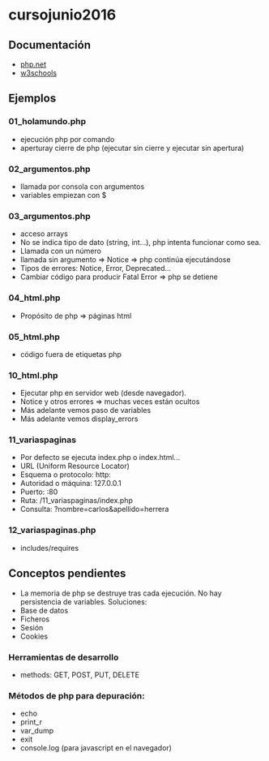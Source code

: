 # cursojunio2016

## Documentación

- [php.net](http://www.php.net/)
- [w3schools](http://www.w3schools.com/)


## Ejemplos


### 01_holamundo.php

- ejecución php por comando
- aperturay cierre de php (ejecutar sin cierre y ejecutar sin apertura)


### 02_argumentos.php

- llamada por consola con argumentos
- variables empiezan con $

### 03_argumentos.php

- acceso arrays
- No se indica tipo de dato (string, int...), php intenta funcionar como sea.
- Llamada con un número
- llamada sin argumento => Notice => php continúa ejecutándose
- Tipos de errores: Notice, Error, Deprecated... 
- Cambiar código para producir Fatal Error => php se detiene


### 04_html.php

- Propósito de php => páginas html


### 05_html.php

- código fuera de etiquetas php




### 10_html.php

- Ejecutar php en servidor web (desde navegador).
- Notice y otros errores => muchas veces están ocultos
- Más adelante vemos paso de variables
- Más adelante vemos display_errors


### 11_variaspaginas

- Por defecto se ejecuta index.php o index.html...
- URL (Uniform Resource Locator)
- Esquema o protocolo: http:
- Autoridad o máquina: 127.0.0.1
- Puerto: :80
- Ruta: /11_variaspaginas/index.php
- Consulta: ?nombre=carlos&apellido=herrera





### 12_variaspaginas.php

- includes/requires





## Conceptos pendientes

- La memoria de php se destruye tras cada ejecución. No hay persistencia de variables. Soluciones:
- Base de datos
- Ficheros
- Sesión
- Cookies

### Herramientas de desarrollo
- methods: GET, POST, PUT, DELETE


### Métodos de php para depuración:
- echo
- print_r
- var_dump
- exit
- console.log (para javascript en el navegador)
